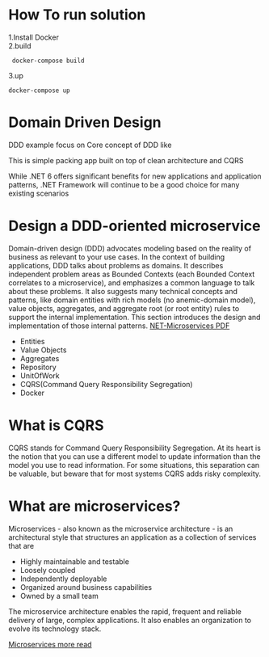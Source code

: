 # How To run solution
1.Install Docker
</br>
2.build
```
 docker-compose build
```
3.up
```
docker-compose up
```

# Domain Driven Design
DDD example focus on Core concept of DDD like

This is simple packing app built on top of clean architecture and CQRS 

While .NET 6 offers significant benefits for new applications and application patterns, .NET Framework 
will continue to be a good choice for many existing scenarios


# Design a DDD-oriented microservice
Domain-driven design (DDD) advocates modeling based on the reality of business as relevant to your use cases. In the context of building applications, DDD talks about problems as domains. It describes independent problem areas as Bounded Contexts (each Bounded Context correlates to a microservice), and emphasizes a common language to talk about these problems. It also suggests many technical concepts and patterns, like domain entities with rich models (no anemic-domain model), value objects, aggregates, and aggregate root (or root entity) rules to support the internal implementation. This section introduces the design and implementation of those internal patterns.
[NET-Microservices PDF](https://github.com/dotnet-architecture/eBooks/raw/main/current/microservices/NET-Microservices-Architecture-for-Containerized-NET-Applications.pdf?WT.mc_id=dotnet-35129-website)
- Entities
- Value Objects
- Aggregates
- Repository
- UnitOfWork
- CQRS(Command Query Responsibility Segregation)
- Docker

# What is CQRS
 CQRS stands for Command Query Responsibility Segregation. At its heart is the notion that you can use a different model to update information than the model you use to read information. For some situations, this separation can be valuable, but beware that for most systems CQRS adds risky complexity.

# What are microservices?
Microservices - also known as the microservice architecture - is an architectural style that structures an application as a collection of services that are

- Highly maintainable and testable
- Loosely coupled
- Independently deployable
- Organized around business capabilities
- Owned by a small team


The microservice architecture enables the rapid, frequent and reliable delivery of large, complex applications. It also enables an organization to evolve its technology stack.


[Microservices more read](hhttps://microservices.io)